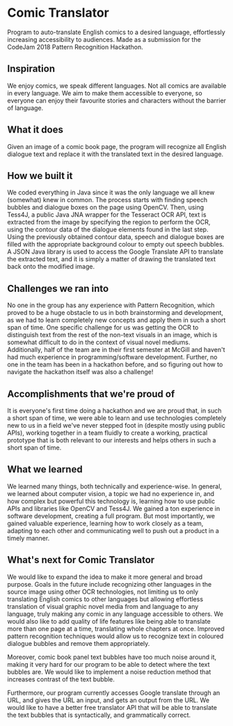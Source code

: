 # Comic Translator
Program to auto-translate English comics to a desired language, effortlessly increasing accessibility to audiences. Made as a submission for the CodeJam 2018 Pattern Recognition Hackathon.

## Inspiration
We enjoy comics, we speak different languages. Not all comics are available in every language. We aim to make them accessible to everyone, so everyone can enjoy their favourite stories and characters without the barrier of language.

## What it does
Given an image of a comic book page, the program will recognize all English dialogue text and replace it with the translated text in the desired language.

## How we built it
We coded everything in Java since it was the only language we all knew (somewhat) knew in common. The process starts with finding speech bubbles and dialogue boxes on the page using OpenCV. Then, using Tess4J, a public Java JNA wrapper for the Tesseract OCR API, text is extracted from the image by specifying the region to perform the OCR, using the contour data of the dialogue elements found in the last step. Using the previously obtained contour data, speech and dialogue boxes are filled with the appropriate background colour to empty out speech bubbles. A JSON Java library is used to access the Google Translate API to translate the extracted text, and it is simply a matter of drawing the translated text back onto the modified image.

## Challenges we ran into
No one in the group has any experience with Pattern Recognition, which proved to be a huge obstacle to us in both brainstorming and development, as we had to learn completely new concepts and apply them in such a short span of time. One specific challenge for us was getting the OCR to distinguish text from the rest of the non-text visuals in an image, which is somewhat difficult to do in the context of visual novel mediums. Additionally, half of the team are in their first semester at McGill and haven't had much experience in programming/software development. Further, no one in the team has been in a hackathon before, and so figuring out how to navigate the hackathon itself was also a challenge!

## Accomplishments that we're proud of
It is everyone's first time doing a hackathon and we are proud that, in such a short span of time, we were able to learn and use technologies completely new to us in a field we've never stepped foot in (despite mostly using public APIs), working together in a team fluidly to create a working, practical prototype that is both relevant to our interests and helps others in such a short span of time.

## What we learned
We learned many things, both technically and experience-wise. In general, we learned about computer vision, a topic we had no experience in, and how complex but powerful this technology is, learning how to use public APIs and libraries like OpenCV and Tess4J. We gained a ton experience in software development, creating a full program. But most importantly, we gained valuable experience, learning how to work closely as a team, adapting to each other and communicating well to push out a product in a timely manner.

## What's next for Comic Translator
We would like to expand the idea to make it more general and broad purpose. Goals in the future include recognizing other languages in the source image using other OCR technologies, not limiting us to only translating English comics to other languages but allowing effortless translation of visual graphic novel media from and language to any language, truly making any comic in any language accessible to others. We would also like to add quality of life features like being able to translate more than one page at a time, translating whole chapters at once. Improved pattern recognition techniques would allow us to recognize text in coloured dialogue bubbles and remove them appropriately.

Moreover, comic book panel text bubbles have too much noise around it, making it very hard for our program to be able to detect where the text bubbles are. We would like to implement a noise reduction method that increases contrast of the text bubble. 

Furthermore, our program currently accesses Google translate through an URL, and gives the URL an input, and gets an output from the URL. We would like to have a better free translator API that will be able to translate the text bubbles that is syntactically, and grammatically correct.  
